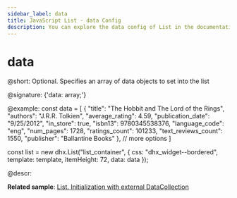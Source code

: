 ```yaml
---
sidebar_label: data
title: JavaScript List - data Config 
description: You can explore the data config of List in the documentation of the DHTMLX JavaScript UI library. Browse developer guides and API reference, try out code examples and live demos, and download a free 30-day evaluation version of DHTMLX Suite 7.
---
```


# data

@short: Optional. Specifies an array of data objects to set into the list

@signature: {'data: array;'}

@example:
const data = [
    {
        "title": "The Hobbit and The Lord of the Rings",
        "authors": "J.R.R. Tolkien",
        "average_rating": 4.59,
        "publication_date": "9/25/2012",
        "in_store": true,
        "isbn13": 9780345538376,
        "language_code": "eng",
        "num_pages": 1728,
        "ratings_count": 101233,
        "text_reviews_count": 1550,
        "publisher": "Ballantine Books"
    },
    // more options
]

const list = new dhx.List("list_container", {
	  css: "dhx_widget--bordered",
	  template: template,
	  itemHeight: 72,
	  data: data
});

@descr: 

**Related sample**: [List. Initialization with external DataCollection](https://snippet.dhtmlx.com/20i6vbtj)
